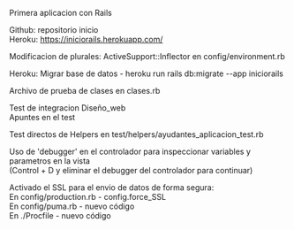 Primera aplicacion con Rails

Github: repositorio inicio  
Heroku: https://iniciorails.herokuapp.com/  

Modificacion de plurales: ActiveSupport::Inflector en config/environment.rb  

Heroku: Migrar base de datos - heroku run rails db:migrate --app iniciorails  
  
Archivo de prueba de clases en clases.rb

Test de integracion Diseño_web  
	Apuntes en el test

Test directos de Helpers en test/helpers/ayudantes_aplicacion_test.rb

Uso de 'debugger' en el controlador para inspeccionar variables y parametros en la vista  
	(Control + D y eliminar el debugger del controlador para continuar)  

Activado el SSL para el envio de datos de forma segura:  
En config/production.rb - config.force_SSL  
En config/puma.rb - nuevo código  
En ./Procfile - nuevo código  
  






